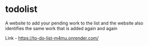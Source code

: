 # todolist

A website to add your pending work to the list and the website also identifies the same work that is added again and again

Link - https://to-do-list-m4mu.onrender.com/

